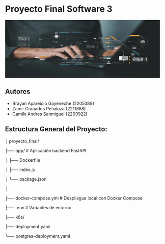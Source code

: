 # Proyecto Final Software 3

![Banner del Proyecto](/baner.png) 


## **Autores**
* Brayan Apareicio Goyeneche (2205089)
* Zamir Granados Peñaloza (2211888)
* Camilo Andres Sanmiguel (2200922)


## Estructura General del Proyecto:
│ proyecto_final/

├── app/                              # Aplicación backend FastAPI

│ ├── Dockerfile

│ ├── index.js

│ └── package.json

│

├── docker-compose.yml                # Despliegue local con Docker Compose

├── .env                              # Variables de entorno

├── k8s/

   ├── deployment.yaml

   └── postgres-deployment.yaml


